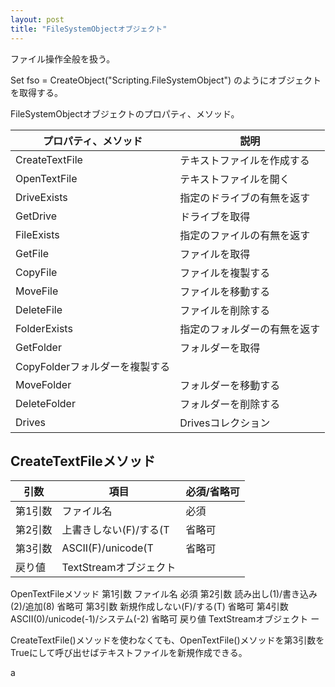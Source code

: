 ```yaml
---
layout: post
title: "FileSystemObjectオブジェクト"
---
```


ファイル操作全般を扱う。

Set fso = CreateObject("Scripting.FileSystemObject")
のようにオブジェクトを取得する。
 
FileSystemObjectオブジェクトのプロパティ、メソッド。

|プロパティ、メソッド|説明|
|---|---|
|CreateTextFile|テキストファイルを作成する|
|OpenTextFile|テキストファイルを開く|
|DriveExists|指定のドライブの有無を返す|
|GetDrive|ドライブを取得|
|FileExists|指定のファイルの有無を返す|
|GetFile|ファイルを取得|
|CopyFile|ファイルを複製する|
|MoveFile|ファイルを移動する|
|DeleteFile|ファイルを削除する|
|FolderExists|指定のフォルダーの有無を返す|
|GetFolder|フォルダーを取得|
|CopyFolderフォルダーを複製する|
|MoveFolder|フォルダーを移動する|
|DeleteFolder|フォルダーを削除する|
|Drives|Drivesコレクション|

## CreateTextFileメソッド

|引数|項目|必須/省略可|
|---|---|---|
|第1引数|ファイル名|必須|
|第2引数|上書きしない(F)/する(T|省略可|
|第3引数|ASCII(F)/unicode(T|省略可|
|戻り値|TextStreamオブジェクト||

 
OpenTextFileメソッド
第1引数	ファイル名	必須
第2引数	読み出し(1)/書き込み(2)/追加(8)	省略可
第3引数	新規作成しない(F)/する(T)	省略可
第4引数	ASCII(0)/unicode(-1)/システム(-2)	省略可
戻り値	TextStreamオブジェクト	ー
 
CreateTextFile()メソッドを使わなくても、OpenTextFile()メソッドを第3引数をTrueにして呼び出せばテキストファイルを新規作成できる。




a

